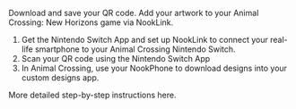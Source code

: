 Download and save your QR code. Add your artwork to your Animal Crossing: New Horizons game via NookLink.

1. Get the Nintendo Switch App and set up NookLink to connect your real-life smartphone to your Animal Crossing Nintendo Switch.
2. Scan your QR code using the Nintendo Switch App
3. In Animal Crossing, use your NookPhone to download designs into your custom designs app.

More detailed step-by-step instructions here.
